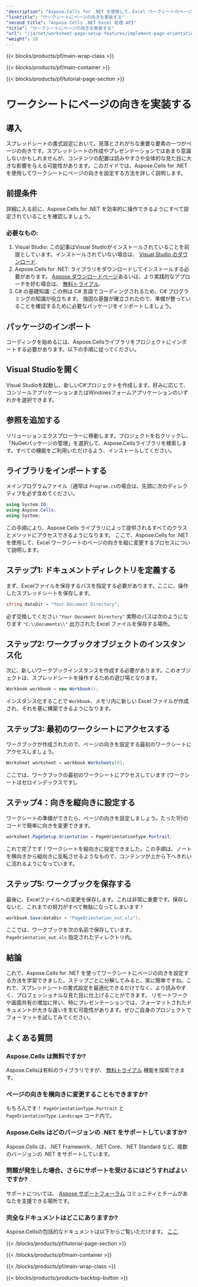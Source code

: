 ```yaml
---
"description": "Aspose.Cells for .NET を使用して、Excel ワークシートのページの向きを設定する方法を学びます。ドキュメントの見栄えを良くするためのシンプルなステップバイステップガイドです。"
"linktitle": "ワークシートにページの向きを実装する"
"second_title": "Aspose.Cells .NET Excel 処理 API"
"title": "ワークシートにページの向きを実装する"
"url": "/ja/net/worksheet-page-setup-features/implement-page-orientation/"
"weight": 18
---
```


{{< blocks/products/pf/main-wrap-class >}}

{{< blocks/products/pf/main-container >}}

{{< blocks/products/pf/tutorial-page-section >}}

# ワークシートにページの向きを実装する

## 導入
スプレッドシートの書式設定において、見落とされがちな重要な要素の一つがページの向きです。スプレッドシートの作成やプレゼンテーションではあまり意識しないかもしれませんが、コンテンツの配置は読みやすさや全体的な見た目に大きな影響を与える可能性があります。このガイドでは、Aspose.Cells for .NET を使用してワークシートにページの向きを設定する方法を詳しく説明します。
## 前提条件
詳細に入る前に、Aspose.Cells for .NET を効率的に操作できるようにすべて設定されていることを確認しましょう。
### 必要なもの:
1. Visual Studio: この記事はVisual Studioがインストールされていることを前提としています。インストールされていない場合は、 [Visual Studio のダウンロード](https://visualstudio。microsoft.com/vs/).
2. Aspose.Cells for .NET: ライブラリをダウンロードしてインストールする必要があります。 [Aspose ダウンロードページ](https://releases.aspose.com/cells/net/)あるいは、より実践的なアプローチを好む場合は、 [無料トライアル](https://releases。aspose.com/).
3. C# の基礎知識: この例は C# 言語でコーディングされるため、C# プログラミングの知識が役立ちます。
強固な基盤が確立されたので、準備が整っていることを確認するために必要なパッケージをインポートしましょう。
## パッケージのインポート
コーディングを始めるには、Aspose.Cellsライブラリをプロジェクトにインポートする必要があります。以下の手順に従ってください。
## Visual Studioを開く 
Visual Studioを起動し、新しいC#プロジェクトを作成します。好みに応じて、コンソールアプリケーションまたはWindowsフォームアプリケーションのいずれかを選択できます。
## 参照を追加する
ソリューションエクスプローラーに移動します。プロジェクトを右クリックし、「NuGetパッケージの管理」を選択して、Aspose.Cellsライブラリを検索します。すべての機能をご利用いただけるよう、インストールしてください。
## ライブラリをインポートする 
メインプログラムファイル（通常は `Program.cs`の場合は、先頭に次のディレクティブを必ず含めてください。
```csharp
using System.IO;
using Aspose.Cells;
using System;
```
この手順により、Aspose.Cells ライブラリによって提供されるすべてのクラスとメソッドにアクセスできるようになります。
ここで、Aspose.Cells for .NET を使用して、Excel ワークシートのページの向きを縦に変更するプロセスについて説明します。
## ステップ1: ドキュメントディレクトリを定義する
まず、Excelファイルを保存するパスを指定する必要があります。ここに、操作したスプレッドシートを保存します。
```csharp
string dataDir = "Your Document Directory";
```
必ず交換してください `"Your Document Directory"` 実際のパスは次のようになります `"C:\\Documents\\"` 出力された Excel ファイルを保存する場所。
## ステップ2: ワークブックオブジェクトのインスタンス化
次に、新しいワークブックインスタンスを作成する必要があります。このオブジェクトは、スプレッドシートを操作するための遊び場となります。
```csharp
Workbook workbook = new Workbook();
```
インスタンス化することで `Workbook`、メモリ内に新しい Excel ファイルが作成され、それを基に構築できるようになります。
## ステップ3: 最初のワークシートにアクセスする
ワークブックが作成されたので、ページの向きを設定する最初のワークシートにアクセスしましょう。 
```csharp
Worksheet worksheet = workbook.Worksheets[0];
```
ここでは、ワークブックの最初のワークシートにアクセスしています (ワークシートはゼロインデックスです)。 
## ステップ4：向きを縦向きに設定する
ワークシートの準備ができたら、ページの向きを設定しましょう。たった1行のコードで簡単に向きを変更できます。
```csharp
worksheet.PageSetup.Orientation = PageOrientationType.Portrait;
```
これで完了です！ワークシートを縦向きに設定できました。この手順は、ノートを横向きから縦向きに反転させるようなもので、コンテンツが上から下へきれいに流れるようになっています。
## ステップ5: ワークブックを保存する
最後に、Excelファイルへの変更を保存します。これは非常に重要です。保存しないと、これまでの努力がすべて無駄になってしまいます！
```csharp
workbook.Save(dataDir + "PageOrientation_out.xls");
```
ここでは、ワークブックを次の名前で保存しています。 `PageOrientation_out.xls` 指定されたディレクトリ内。
## 結論
これで、Aspose.Cells for .NET を使ってワークシートにページの向きを設定する方法を学習できました。ステップごとに分解してみると、実に簡単ですね。これで、スプレッドシートの書式設定を最適化できるだけでなく、より読みやすく、プロフェッショナルな見た目に仕上げることができます。
リモートワークや画面共有の増加に伴い、特にプレゼンテーションでは、フォーマットされたドキュメントが大きな違いを生む可能性があります。ぜひご自身のプロジェクトでフォーマットを試してみてください。 
## よくある質問
### Aspose.Cells は無料ですか?
Aspose.Cellsは有料のライブラリですが、 [無料トライアル](https://releases.aspose.com/) 機能を探索できます。
### ページの向きを横向きに変更することもできますか?
もちろんです！ `PageOrientationType.Portrait` と `PageOrientationType.Landscape` コード内で。
### Aspose.Cells はどのバージョンの .NET をサポートしていますか?
Aspose.Cells は、.NET Framework、.NET Core、.NET Standard など、複数のバージョンの .NET をサポートしています。
### 問題が発生した場合、さらにサポートを受けるにはどうすればよいですか?
サポートについては、 [Aspose サポートフォーラム](https://forum.aspose.com/c/cells/9) コミュニティとチームがあなたを支援できる場所です。
### 完全なドキュメントはどこにありますか?
Aspose.Cellsの包括的なドキュメントは以下からご覧いただけます。 [ここ](https://reference。aspose.com/cells/net/).


{{< /blocks/products/pf/tutorial-page-section >}}

{{< /blocks/products/pf/main-container >}}

{{< /blocks/products/pf/main-wrap-class >}}

{{< blocks/products/products-backtop-button >}}